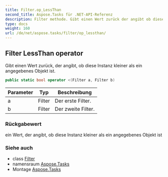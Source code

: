 ```yaml
---
title: Filter.op_LessThan
second_title: Aspose.Tasks für .NET-API-Referenz
description: Filter methode. Gibt einen Wert zurück der angibt ob diese Instanz kleiner als ein angegebenes Objekt ist.
type: docs
weight: 160
url: /de/net/aspose.tasks/filter/op_lessthan/
---
```

## Filter LessThan operator

Gibt einen Wert zurück, der angibt, ob diese Instanz kleiner als ein angegebenes Objekt ist.

```csharp
public static bool operator <(Filter a, Filter b)
```

| Parameter | Typ | Beschreibung |
| --- | --- | --- |
| a | Filter | Der erste Filter. |
| b | Filter | Der zweite Filter. |

### Rückgabewert

ein Wert, der angibt, ob diese Instanz kleiner als ein angegebenes Objekt ist

### Siehe auch

* class [Filter](../)
* namensraum [Aspose.Tasks](../../filter/)
* Montage [Aspose.Tasks](../../../)



